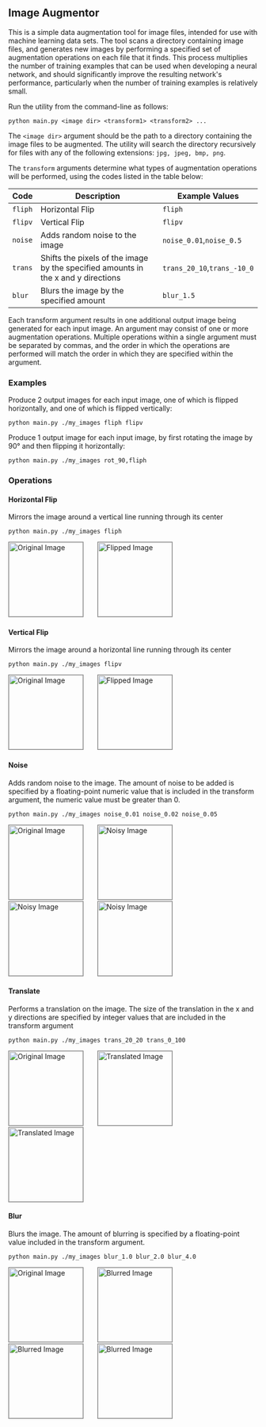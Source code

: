 ## Image Augmentor

This is a simple data augmentation tool for image files, intended for use with machine learning data sets.
The tool scans a directory containing image files, and generates new images by performing a specified set of
augmentation operations on each file that it finds. This process multiplies the number of training examples that can
be used when developing a neural network, and should significantly improve the resulting network's performance,
particularly when the number of training examples is relatively small.

Run the utility from the command-line as follows:

    python main.py <image dir> <transform1> <transform2> ...

The `<image dir>` argument should be the path to a directory containing the image files to be augmented.
The utility will search the directory recursively for files with any of the following extensions:
`jpg, jpeg, bmp, png`.

The `transform` arguments determine what types of augmentation operations will be performed,
using the codes listed in the table below:

|Code|Description|Example Values|
|---|---|------|
|`fliph`|Horizontal Flip|`fliph`|
|`flipv`|Vertical Flip|`flipv`|
|`noise`|Adds random noise to the image|`noise_0.01`,`noise_0.5`|
|`trans`|Shifts the pixels of the image by the specified amounts in the x and y directions|`trans_20_10`,`trans_-10_0`|
|`blur`|Blurs the image by the specified amount|`blur_1.5`|


Each transform argument results in one additional output image being generated for each input image.
An argument may consist of one or more augmentation operations. Multiple operations within a single argument
must be separated by commas, and the order in which the operations are performed will match the order in which they
are specified within the argument.

### Examples
Produce 2 output images for each input image, one of which is flipped horizontally, and one of which is flipped vertically:

    python main.py ./my_images fliph flipv

Produce 1 output image for each input image, by first rotating the image by 90&deg; and then flipping it horizontally:

    python main.py ./my_images rot_90,fliph

### Operations

#### Horizontal Flip
Mirrors the image around a vertical line running through its center

    python main.py ./my_images fliph

<img style="border: 1px solid grey" style="border: 1px solid grey" src="http://codebox.net/assets/images/image-augmentation-with-python/macaw.png" alt="Original Image" width="150" height="150"/> &nbsp; &nbsp; &nbsp; <img style="border: 1px solid grey" src="http://codebox.net/assets/images/image-augmentation-with-python/macaw__fliph.png" alt="Flipped Image" width="150" height="150"/>

#### Vertical Flip
Mirrors the image around a horizontal line running through its center

    python main.py ./my_images flipv

<img style="border: 1px solid grey" src="http://codebox.net/assets/images/image-augmentation-with-python/macaw.png" alt="Original Image" width="150" height="150"/> &nbsp; &nbsp; &nbsp; <img style="border: 1px solid grey" src="http://codebox.net/assets/images/image-augmentation-with-python/macaw__flipv.png" alt="Flipped Image" width="150" height="150"/>

#### Noise
Adds random noise to the image. The amount of noise to be added is specified by a floating-point numeric value that is included
in the transform argument, the numeric value must be greater than 0.

    python main.py ./my_images noise_0.01 noise_0.02 noise_0.05

<img style="border: 1px solid grey" src="http://codebox.net/assets/images/image-augmentation-with-python/macaw.png" alt="Original Image" width="150" height="150"/> &nbsp; &nbsp; &nbsp; <img style="border: 1px solid grey" src="http://codebox.net/assets/images/image-augmentation-with-python/macaw__noise0.01.png" alt="Noisy Image" width="150" height="150"/> &nbsp; &nbsp; &nbsp; <img style="border: 1px solid grey" src="http://codebox.net/assets/images/image-augmentation-with-python/macaw__noise0.02.png" alt="Noisy Image" width="150" height="150"/> &nbsp; &nbsp; &nbsp; <img style="border: 1px solid grey" src="http://codebox.net/assets/images/image-augmentation-with-python/macaw__noise0.05.png" alt="Noisy Image" width="150" height="150"/>

#### Translate
Performs a translation on the image. The size of the translation in the x and y directions are specified by integer values that
are included in the transform argument

    python main.py ./my_images trans_20_20 trans_0_100

<img style="border: 1px solid grey" src="http://codebox.net/assets/images/image-augmentation-with-python/macaw.png" alt="Original Image" width="150" height="150"/> &nbsp; &nbsp; &nbsp; <img style="border: 1px solid grey" src="http://codebox.net/assets/images/image-augmentation-with-python/macaw__trans20_20.png" alt="Translated Image" width="150" height="150"/> &nbsp; &nbsp; &nbsp; <img style="border: 1px solid grey" src="http://codebox.net/assets/images/image-augmentation-with-python/macaw__trans0_100.png" alt="Translated Image" width="150" height="150"/>

#### Blur
Blurs the image. The amount of blurring is specified by a floating-point value included in the transform argument.

    python main.py ./my_images blur_1.0 blur_2.0 blur_4.0

<img style="border: 1px solid grey" src="http://codebox.net/assets/images/image-augmentation-with-python/macaw.png" alt="Original Image" width="150" height="150"/> &nbsp; &nbsp; &nbsp; <img style="border: 1px solid grey" src="http://codebox.net/assets/images/image-augmentation-with-python/macaw__blur1.0.png" alt="Blurred Image" width="150" height="150"/> &nbsp; &nbsp; &nbsp; <img style="border: 1px solid grey" src="http://codebox.net/assets/images/image-augmentation-with-python/macaw__blur2.0.png" alt="Blurred Image" width="150" height="150"/> &nbsp; &nbsp; &nbsp; <img style="border: 1px solid grey" src="http://codebox.net/assets/images/image-augmentation-with-python/macaw__blur4.0.png" alt="Blurred Image" width="150" height="150"/>
